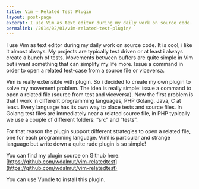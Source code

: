 ```yaml
---
title: Vim – Related Test Plugin
layout: post-page
excerpt: I use Vim as text editor during my daily work on source code. It is cool, i like it almost always. My projects are typically test driven or at least i always create a bunch of tests. Movements between buffers are quite simple in Vim but i want something that can simplify my life more. Issue a command in order to open a related test-case from a source file or viceversa.
permalink: /2014/02/01/vim-related-test-plugin/
---
```

I use Vim as text editor during my daily work on source code. It is cool, i like it almost always. My projects are typically test driven or at least i always create a bunch of tests. Movements between buffers are quite simple in Vim but i want something that can simplify my life more. Issue a command in order to open a related test-case from a source file or viceversa.

Vim is really extensible with plugin. So i decided to create my own plugin to solve my movement problem. The idea is really simple: issue a command to open a related file (source from test and viceversa). Now the first problem is that I work in different programming languages, PHP Golang, Java, C at least. Every language has its own way to place tests and source files. In Golang test files are immediately near a related source file, in PHP typically we use a couple of different folders: “src” and “tests”.

For that reason the plugin support different strategies to open a related file, one for each programming language. Viml is particular and strange language but write down a quite rude plugin is so simple!

You can find my plugin source on Github here: [https://github.com/wdalmut/vim-relatedtest](https://github.com/wdalmut/vim-relatedtest)

You can use Vundle to install this plugin.

